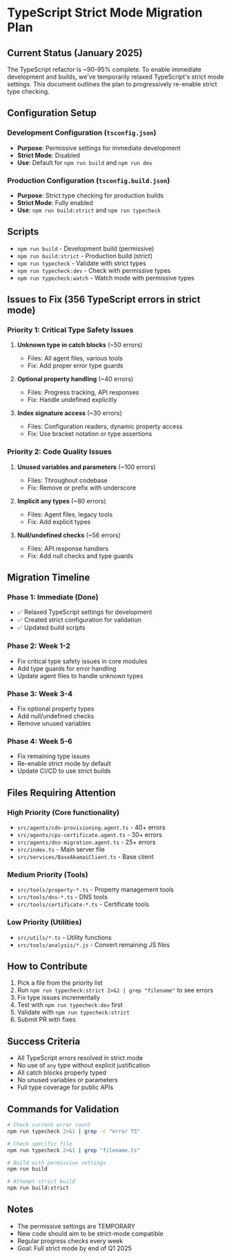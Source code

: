 # TypeScript Strict Mode Migration Plan

## Current Status (January 2025)

The TypeScript refactor is ~90-95% complete. To enable immediate development and builds, we've temporarily relaxed TypeScript's strict mode settings. This document outlines the plan to progressively re-enable strict type checking.

## Configuration Setup

### Development Configuration (`tsconfig.json`)
- **Purpose**: Permissive settings for immediate development
- **Strict Mode**: Disabled
- **Use**: Default for `npm run build` and `npm run dev`

### Production Configuration (`tsconfig.build.json`)
- **Purpose**: Strict type checking for production builds
- **Strict Mode**: Fully enabled
- **Use**: `npm run build:strict` and `npm run typecheck`

## Scripts

- `npm run build` - Development build (permissive)
- `npm run build:strict` - Production build (strict)
- `npm run typecheck` - Validate with strict types
- `npm run typecheck:dev` - Check with permissive types
- `npm run typecheck:watch` - Watch mode with permissive types

## Issues to Fix (356 TypeScript errors in strict mode)

### Priority 1: Critical Type Safety Issues
1. **Unknown type in catch blocks** (~50 errors)
   - Files: All agent files, various tools
   - Fix: Add proper error type guards

2. **Optional property handling** (~40 errors)
   - Files: Progress tracking, API responses
   - Fix: Handle undefined explicitly

3. **Index signature access** (~30 errors)
   - Files: Configuration readers, dynamic property access
   - Fix: Use bracket notation or type assertions

### Priority 2: Code Quality Issues
1. **Unused variables and parameters** (~100 errors)
   - Files: Throughout codebase
   - Fix: Remove or prefix with underscore

2. **Implicit any types** (~80 errors)
   - Files: Agent files, legacy tools
   - Fix: Add explicit types

3. **Null/undefined checks** (~56 errors)
   - Files: API response handlers
   - Fix: Add null checks and type guards

## Migration Timeline

### Phase 1: Immediate (Done)
- ✅ Relaxed TypeScript settings for development
- ✅ Created strict configuration for validation
- ✅ Updated build scripts

### Phase 2: Week 1-2
- Fix critical type safety issues in core modules
- Add type guards for error handling
- Update agent files to handle unknown types

### Phase 3: Week 3-4
- Fix optional property types
- Add null/undefined checks
- Remove unused variables

### Phase 4: Week 5-6
- Fix remaining type issues
- Re-enable strict mode by default
- Update CI/CD to use strict builds

## Files Requiring Attention

### High Priority (Core functionality)
- `src/agents/cdn-provisioning.agent.ts` - 40+ errors
- `src/agents/cps-certificate.agent.ts` - 30+ errors
- `src/agents/dns-migration.agent.ts` - 25+ errors
- `src/index.ts` - Main server file
- `src/services/BaseAkamaiClient.ts` - Base client

### Medium Priority (Tools)
- `src/tools/property-*.ts` - Property management tools
- `src/tools/dns-*.ts` - DNS tools
- `src/tools/certificate-*.ts` - Certificate tools

### Low Priority (Utilities)
- `src/utils/*.ts` - Utility functions
- `src/tools/analysis/*.js` - Convert remaining JS files

## How to Contribute

1. Pick a file from the priority list
2. Run `npm run typecheck:strict 2>&1 | grep "filename"` to see errors
3. Fix type issues incrementally
4. Test with `npm run typecheck:dev` first
5. Validate with `npm run typecheck:strict`
6. Submit PR with fixes

## Success Criteria

- All TypeScript errors resolved in strict mode
- No use of `any` type without explicit justification
- All catch blocks properly typed
- No unused variables or parameters
- Full type coverage for public APIs

## Commands for Validation

```bash
# Check current error count
npm run typecheck 2>&1 | grep -c "error TS"

# Check specific file
npm run typecheck 2>&1 | grep "filename.ts"

# Build with permissive settings
npm run build

# Attempt strict build
npm run build:strict
```

## Notes

- The permissive settings are TEMPORARY
- New code should aim to be strict-mode compatible
- Regular progress checks every week
- Goal: Full strict mode by end of Q1 2025